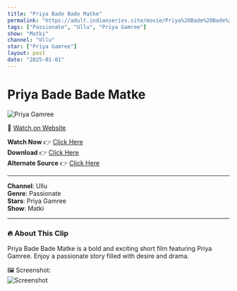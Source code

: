 ```yaml
---
title: "Priya Bade Bade Matke"
permalink: "https://adult.indianseries.site/movie/Priya%20Bade%20Bade%20Matke"
tags: ["Passionate", "Ullu", "Priya Gamree"]
show: "Matki"
channel: "Ullu"
star: ["Priya Gamree"]
layout: post
date: "2025-01-01"
---
```


# Priya Bade Bade Matke

![Priya Gamree](https://shorts.desisins.com/wp-content/uploads/2023/10/Priya-Gamre-Matki-Ullu-DesiSins.com_.jpg)

🔗 [Watch on Website](https://adult.indianseries.site/movie/Priya%20Bade%20Bade%20Matke)

**Watch Now** 👉 [Click Here](https://adult.indianseries.site/movie/Priya%20Bade%20Bade%20Matke)  
**Download** 👉 [Click Here](https://adult.indianseries.site/movie/Priya%20Bade%20Bade%20Matke)  
**Alternate Source** 👉 [Click Here](https://adult.indianseries.site/movie/Priya%20Bade%20Bade%20Matke)

---

**Channel**: Ullu  
**Genre**: Passionate  
**Stars**: Priya Gamree  
**Show**: Matki

---

### 🔥 About This Clip

Priya Bade Bade Matke is a bold and exciting short film featuring Priya Gamree. Enjoy a passionate story filled with desire and drama.
 
🖼️ Screenshot:  
![Screenshot](https://shorts.desisins.com/wp-content/uploads/2023/10/Priya-Gamre-Matki-Ullu-DesiSins.com_.jpg)
